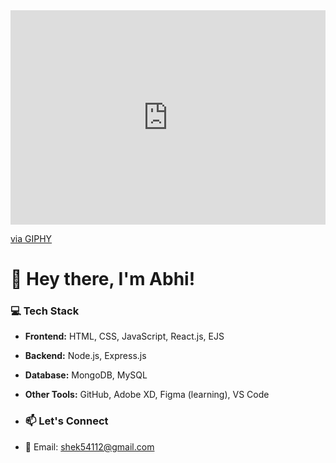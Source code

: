 <div style="width:100%;height:0;padding-bottom:68%;position:relative;"><iframe src="https://giphy.com/embed/3bc9YL28QWi3pYzi1p" width="100%" height="100%" style="position:absolute" frameBorder="0" class="giphy-embed" allowFullScreen></iframe></div><p><a href="https://giphy.com/gifs/reaction-childrens-miracle-network-hospitals-cmn-3bc9YL28QWi3pYzi1p">via GIPHY</a></p>

# 👋 Hey there, I'm Abhi!

### 💻 Tech Stack
- **Frontend:** HTML, CSS, JavaScript, React.js, EJS
- **Backend:** Node.js, Express.js
- **Database:** MongoDB, MySQL
- **Other Tools:** GitHub, Adobe XD, Figma (learning), VS Code

- ### 📫 Let's Connect
- 📧 Email: shek54112@gmail.com
